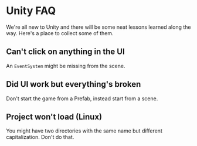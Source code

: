 # Unity FAQ

We're all new to Unity and there will be some neat lessons learned along
the way.  Here's a place to collect some of them.

## Can't click on anything in the UI
An `EventSystem` might be missing from the scene.

## Did UI work but everything's broken
Don't start the game from a Prefab, instead start from a scene.

## Project won't load (Linux)
You might have two directories with the same name but different
capitalization.  Don't do that.
